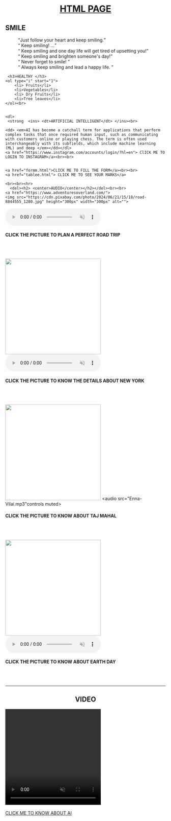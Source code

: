 <!DOCTYPE html>
<html lang="en">
<head>
    <meta charset="UTF-8">
    <meta name="viewport" content="width=device-width, initial-scale=1.0">
    <title>Document</title>
</head>
<body>
   <ins><center><h1>HTML PAGE</h1></center></ins>
   <h2>SMILE</h2>
   <figure>
    <q>Just follow your heart and keep smiling.</q><br>
   <q> Keep smiling! ...</q><br>
   <q> Keep smiling and one day life will get tired of upsetting you!</q><br>
   <q> Keep smiling and brighten someone's day!</q><br>
   <q> Never forget to smile! </q><br>
   <q> Always keep smiling and lead a happy life. </q></figure>

     <h3>HEALTHY </h3>
    <ol type="i" start="1">
        <li> Fruits</li>
        <li>Vegetables</li>
        <li> Dry Fruits</li>
        <li>Tree leaves</li>
    </ol><br>

   
    <dl>
     <strong  <ins> <dt>ARTIFICIAL INTELLIGENT</dt> </ins><br>

    <dd> <em>AI has become a catchall term for applications that perform complex tasks that once required human input, such as communicating with customers online or playing chess. The term is often used interchangeably with its subfields, which include machine learning (ML) and deep </em></dd></dl>
    <a href="https://www.instagram.com/accounts/login/?hl=en"> ClICK ME TO LOGIN TO INSTAGRAM</a><br><br>


    <a href="formm.html">CLICK ME TO FILL THE FORM</a><br><br>
    <a href="tablee.html"> CLICK ME TO SEE YOUR MARKS</a>
    
    <br><br><hr>
      <del><h2> <center>AUDIO</center></h2></del><br><br>
    <a href="https://www.adventuresoverland.com/">
    <img src="https://cdn.pixabay.com/photo/2024/06/21/15/18/road-8844555_1280.jpg" height="300px" width="300px" alt="">
</a>
<audio src="Yaar-Indha-Saalai-Oram.mp3" controls  loop muted>
</audio><h4>CLICK THE PICTURE TO PLAN A PERFECT ROAD TRIP</h4><br><br> 


<a  href="https://en.wikipedia.org/wiki/New_York_City"><img src="https://cdn.pixabay.com/photo/2024/06/03/20/24/hamburg-8807295_1280.jpg" height="300px" width="300px" alt=""> 
</a> 
<audio src="New York Nagaram.mp3"  controls muted ></audio>
<h4>CLICK THE PICTURE TO KNOW THE DETAILS ABOUT NEW YORK</h4><br><br>

<a href="https://en.wikipedia.org/wiki/Taj_Mahal"> <img src="https://cdn.pixabay.com/photo/2020/08/26/16/15/taj-mahal-5519945_1280.jpg" alt="" height="300px" width="300px"></a>
<audio src="Enna-Vilai.mp3"controls muted></audio>
<h4>CLICK THE PICTURE TO KNOW ABOUT TAJ MAHAL</h4><br><br>

<a href="https://www.goodhousekeeping.com/holidays/a39454203/earth-day-quotes/"> <img src="https://cdn.pixabay.com/photo/2021/08/25/20/42/field-6574455_1280.jpg"  height="300px" width="300px" alt=""></a>
<audio src="Nee-Varumbodhu.mp3" controls muted></audio>
<h4>CLICK THE PICTURE TO KNOW ABOUT EARTH DAY</h4><br><br><hr>
<h2><center>VIDEO</center></h2>
<video src="video (2160p).mp4" controls muted  height="300px" width="300px"></video><br><br>
<a href="https://www.ibm.com/topics/artificial-intelligence"> CLICK ME TO KNOW ABOUT AI</a>

</body>
</html>
